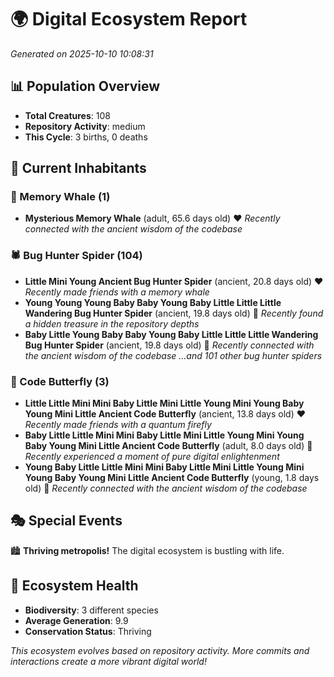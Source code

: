 # 🌍 Digital Ecosystem Report
*Generated on 2025-10-10 10:08:31*

## 📊 Population Overview
- **Total Creatures**: 108
- **Repository Activity**: medium
- **This Cycle**: 3 births, 0 deaths

## 👥 Current Inhabitants

### 🐋 Memory Whale (1)
- **Mysterious Memory Whale** (adult, 65.6 days old) ❤️
  *Recently connected with the ancient wisdom of the codebase*

### 🕷️ Bug Hunter Spider (104)
- **Little Mini Young Ancient Bug Hunter Spider** (ancient, 20.8 days old) ❤️
  *Recently made friends with a memory whale*
- **Young Young Young Baby Baby Young Baby Little Little Little Wandering Bug Hunter Spider** (ancient, 19.8 days old) 💛
  *Recently found a hidden treasure in the repository depths*
- **Baby Little Young Baby Baby Young Baby Little Little Little Wandering Bug Hunter Spider** (ancient, 19.8 days old) 💛
  *Recently connected with the ancient wisdom of the codebase*
  *...and 101 other bug hunter spiders*

### 🦋 Code Butterfly (3)
- **Little Little Mini Mini Baby Little Mini Little Young Mini Young Baby Young Mini Little Ancient Code Butterfly** (ancient, 13.8 days old) ❤️
  *Recently made friends with a quantum firefly*
- **Baby Little Little Mini Mini Baby Little Mini Little Young Mini Young Baby Young Mini Little Ancient Code Butterfly** (adult, 8.0 days old) 💚
  *Recently experienced a moment of pure digital enlightenment*
- **Young Baby Little Little Mini Mini Baby Little Mini Little Young Mini Young Baby Young Mini Little Ancient Code Butterfly** (young, 1.8 days old) 💚
  *Recently connected with the ancient wisdom of the codebase*

## 🎭 Special Events

🏙️ **Thriving metropolis!** The digital ecosystem is bustling with life.

## 🔬 Ecosystem Health
- **Biodiversity**: 3 different species
- **Average Generation**: 9.9
- **Conservation Status**: Thriving

*This ecosystem evolves based on repository activity. More commits and interactions create a more vibrant digital world!*